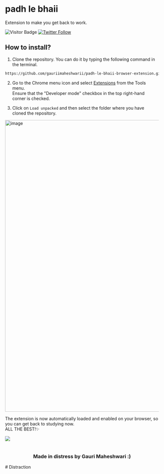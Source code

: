 # padh le bhaii
Extension to make you get back to work.

![Visitor Badge](https://visitor-badge.laobi.icu/badge?page_id=gauriimaheshwarii.padh-le-bhaii)
[![Twitter Follow](https://img.shields.io/twitter/follow/gaurii09)](https://twitter.com/gaurii09)
<br/>

## How to install?

1. Clone the repository. You can do it by typing the following command in the terminal.
```bash
https://github.com/gauriimaheshwarii/padh-le-bhaii-browser-extension.git
```
2. Go to the Chrome menu icon and select [Extensions](chrome://extensions/) from the Tools menu. <br/>
   Ensure that the "Developer mode" checkbox in the top right-hand corner is checked.

3. Click on `Load unpacked` and then select the folder where you have cloned the repository.

<img width="953" alt="image" src="https://user-images.githubusercontent.com/100439627/235921282-2349ab1a-7863-4365-9498-3bab5b9fee1a.png">

The extension is now automatically loaded and enabled on your browser, so you can get back to studying now. <br/>
ALL THE BEST!✨

<div>
<img align="center" src="https://i.pinimg.com/474x/7e/ce/89/7ece89bd001e6b1286312b0525a816e7.jpg">
</div>
<br/>

<h3 align="center">
  Made in distress by Gauri Maheshwari :)
</h3>
#   D i s t r a c t i o n  
 